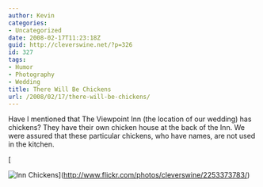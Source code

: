 ```yaml
---
author: Kevin
categories:
- Uncategorized
date: 2008-02-17T11:23:18Z
guid: http://cleverswine.net/?p=326
id: 327
tags:
- Humor
- Photography
- Wedding
title: There Will Be Chickens
url: /2008/02/17/there-will-be-chickens/
---
```


Have I mentioned that The Viewpoint Inn (the location of our wedding) has chickens? They have their own chicken house at the back of the Inn. We were assured that these particular chickens, who have names, are not used in the kitchen.
  
[
  
<img src="https://i0.wp.com/farm3.static.flickr.com/2267/2253373783_c21bfa65ac_m_d.jpg?w=840" alt="Inn Chickens" data-recalc-dims="1" />](http://www.flickr.com/photos/cleverswine/2253373783/)